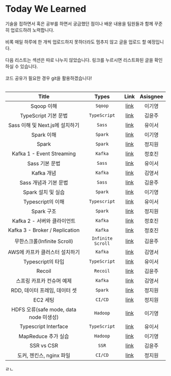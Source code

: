 # Today We Learned



기술을 접하면서 혹은 공부를 하면서 궁금했던 점이나 배운 내용을 팀원들과 함께 꾸준히 업로드하려 노력합니다. <br/><br/>
비록 매일 하루에 한 개씩 업로드하지 못하더라도 멈추지 않고 글을 업로드 할 예정입니다.<br/><br/>
다음 리스트는 섹션은 따로 나누지 않았습니다. 링크를 누르시면 리스트화된 글을 확인하실 수 있습니다. <br/><br/>
코드 공유가 필요한 경우 git을 활용하겠습니다! <br/><br/>


|        Title         |    Types     |   Link   | Asisgnee |
| :------------------: | :----------: | :------: | :------: |
|     Sqoop 이해      | ```Sqoop```|[link](https://gy2710.notion.site/Sqoop-SQL-to-Hadoop-ff206ec5557e49c5bd2a8a6cdc06415d)|  이기영  |
|  TypeScript 기본 문법 | ```TypeScript``` | [link](https://studyoon.tistory.com/177) | 김윤주 |
| Sass 이해 및 Next.js에 설치하기 | ```Sass``` | [link](https://luminous24.tistory.com/200) | 유이서 |
|  Spark 이해  | ```Spark``` | [link](https://gy2710.notion.site/Spark-7939f160ac744e8293e41feb4b057742) | 이기영 |
|           Spark           |   ```Spark```            |    [link](https://tiny-august-9a4.notion.site/spark-0abe107ce9a947c785f6666b93f6644b)       |   정지원       |
|  Kafka 1 - Event Streaming     |     ```Kafka```         |   [link](https://velog.io/@jungedlin/Kafka1)  | 정호진     |
| Sass 기본 문법 | ```Sass``` | [link](https://luminous24.tistory.com/201) | 유이서 |
| Kafka 개념 | ```Kafka``` | [link](https://handsome-silicon-042.notion.site/Apache-Kafka-fc371e9344434c00a3100822201aff78) | 김영서 |
| Sass 개념과 기본 문법 | ```Sass``` | [link](https://studyoon.tistory.com/178) | 김윤주 |
|  Spark 설치 및 실습  | ```Spark``` | [link](https://gy2710.notion.site/Spark-d87f554609bf4d2f8a177e4e109a98c3) | 이기영 |
| Typescript의 이해 | ```Typescript``` | [link](https://luminous24.tistory.com/202) | 유이서 |
| Spark 구조 |```Spark```  |[link](https://tiny-august-9a4.notion.site/spark-87c41a70f7264a1ba718ec1a88b1fd98)  | 정지원  |
| Kafka 2 - 서버와 클라이언트   |```Kafka```         |   [link](https://velog.io/@jungedlin/Kafka2)  | 정호진     |
| Kafka 3 - Broker / Replication   | ```Kafka```         |   [link](https://velog.io/@jungedlin/Kafka3)  | 정호진     |
| 무한스크롤(Infinite Scroll)   | ```Infinite Scroll```         |   [link](https://studyoon.tistory.com/180)  | 김윤주     |
| AWS에 카프카 클러스터 설치하기 | ```Kafka``` | [link](https://handsome-silicon-042.notion.site/AWS-71aad5bc9a4c487ca9939d9c80681bfb) | 김영서 |
| Typescript의 타입 | ```TypeScript``` | [link](https://luminous24.tistory.com/204) | 유이서 |
| Recoil | ```Recoil``` | [link](https://studyoon.tistory.com/181) | 김윤주 |
| 스프링 카프카 컨슈머 예제 | ```Kafka``` | [link](https://handsome-silicon-042.notion.site/70d1c67d19eb4a82a0bb39967e8e56fd) | 김영서 |
| RDD, 데이터 프레임, 데이터 셋 | ```Spark``` | [link](https://tiny-august-9a4.notion.site/RDD-72744091fb8441799912c50333cb4147) | 정지원 |
| EC2 세팅 | ```CI/CD``` | [link](https://tiny-august-9a4.notion.site/EC2-7a8b67788dcb475c9d36523bfd177681) | 정지원 |
| HDFS 오류(safe mode, data node 미생성) | ```Hadoop``` | [link](https://gy2710.notion.site/HDFS-0be268c6cca44907bc81476b46c897e1) | 이기영 |
| Typescript Interface | ```TypeScript``` | [link](https://luminous24.tistory.com/205) | 유이서 |
| MapReduce 추가 실습 | ```Hadoop``` | [link](https://gy2710.notion.site/MapReduce-dc48f7bac7d9421ca99594c6815655f8) | 이기영 |
| SSR vs CSR | ```SSR``` | [link](https://studyoon.tistory.com/182) | 김윤주 |
| 도커, 젠킨스, nginx 파일 | ```CI/CD``` | [link](https://tiny-august-9a4.notion.site/nginx-0825cb51a4674b65b5413e6d1d9a421d) | 정지원 |
ㄹㄴ

